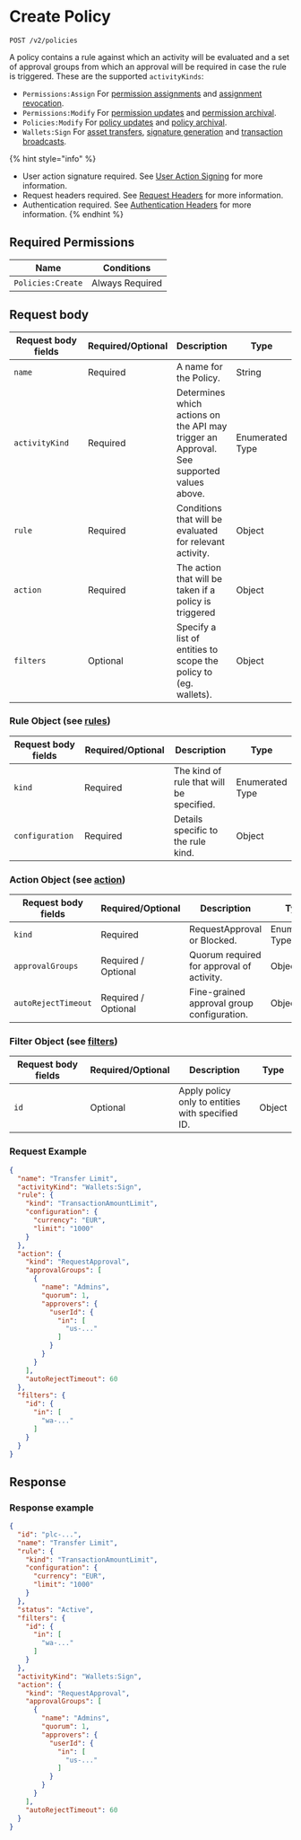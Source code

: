 # Create Policy

`POST /v2/policies`

A policy contains a rule against which an activity will be evaluated and a set of approval groups from which an approval will be required in case the rule is triggered. These are the supported `activityKinds`:

* `Permissions:Assign` For [permission assignments](../../../permissions/permissions/createassignment.md) and [assignment revocation](../../../permissions/permissions/revokeassignment.md).&#x20;
* `Permissions:Modify` For [permission updates](../../../permissions/permissions/updatepermission.md) and [permission archival](../../../permissions/permissions/archivepermission.md).&#x20;
* `Policies:Modify` For [policy updates](../update-policy.md) and [policy archival](../archive-policy.md).
* `Wallets:Sign` For [asset transfers](../../../wallets/transfer-asset-from-wallet.md), [signature generation](../../../wallets/generate-signature-from-wallet/) and [transaction broadcasts](../../../wallets/broadcast-transaction-from-wallet.md).

{% hint style="info" %}
* User action signature required. See [User Action Signing](../../../authentication/user-action-signing/) for more information.
* Request headers required. See [Request Headers](../../../../getting-started/request-headers.md) for more information.
* Authentication required. See [Authentication Headers](../../../../getting-started/request-headers.md#authentication-headers) for more information.
{% endhint %}

## Required Permissions

| Name              | Conditions      |
| ----------------- | --------------- |
| `Policies:Create` | Always Required |

## Request body <a href="#request-body" id="request-body"></a>

<table><thead><tr><th width="217">Request body fields</th><th width="113">Required/Optional</th><th>Description</th><th>Type</th></tr></thead><tbody><tr><td><code>name</code></td><td>Required</td><td>A name for the Policy.</td><td>String</td></tr><tr><td><code>activityKind</code></td><td>Required</td><td>Determines which actions on the API may trigger an Approval. See supported values above.</td><td>Enumerated Type</td></tr><tr><td><code>rule</code></td><td>Required</td><td>Conditions that will be evaluated for relevant activity.</td><td>Object</td></tr><tr><td><code>action</code></td><td>Required</td><td>The action that will be taken if a policy is triggered</td><td>Object</td></tr><tr><td><code>filters</code></td><td>Optional</td><td>Specify a list of entities to scope the policy to (eg. wallets).</td><td>Object</td></tr></tbody></table>

### Rule Object (see [rules](rules/))

<table><thead><tr><th width="199">Request body fields</th><th width="185">Required/Optional</th><th width="218">Description</th><th>Type</th></tr></thead><tbody><tr><td><code>kind</code></td><td>Required</td><td>The kind of rule that will be specified.</td><td>Enumerated Type</td></tr><tr><td><code>configuration</code></td><td>Required</td><td>Details specific to the rule kind.</td><td>Object</td></tr></tbody></table>

### Action Object (see [action](approval-groups.md))

<table><thead><tr><th width="254">Request body fields</th><th width="113">Required/Optional</th><th width="218">Description</th><th>Type</th></tr></thead><tbody><tr><td><code>kind</code></td><td>Required</td><td>RequestApproval or Blocked.</td><td>Enumerated Type</td></tr><tr><td><code>approvalGroups</code></td><td>Required / Optional</td><td>Quorum required for approval of activity.</td><td>Object</td></tr><tr><td><code>autoRejectTimeout</code></td><td>Required / Optional</td><td>Fine-grained approval group configuration.</td><td>Object</td></tr></tbody></table>

### Filter Object (see [filters](filters.md))

<table><thead><tr><th width="254">Request body fields</th><th width="113">Required/Optional</th><th width="218">Description</th><th>Type</th></tr></thead><tbody><tr><td><code>id</code></td><td>Optional</td><td>Apply policy only to entities with specified ID.</td><td>Object</td></tr></tbody></table>

### Request Example <a href="#request-example.1" id="request-example.1"></a>

```json
{
  "name": "Transfer Limit",
  "activityKind": "Wallets:Sign",
  "rule": {
    "kind": "TransactionAmountLimit",
    "configuration": {
      "currency": "EUR",
      "limit": "1000"
    }
  },
  "action": {
    "kind": "RequestApproval",
    "approvalGroups": [
      {
        "name": "Admins",
        "quorum": 1,
        "approvers": {
          "userId": {
            "in": [
              "us-..."
            ]
          }
        }
      }
    ],
    "autoRejectTimeout": 60
  },
  "filters": {
    "id": {
      "in": [
        "wa-..."
      ]
    }
  }
}
```

## Response <a href="#response" id="response"></a>

### Response example <a href="#response-example" id="response-example"></a>

```json
{
  "id": "plc-...",
  "name": "Transfer Limit",
  "rule": {
    "kind": "TransactionAmountLimit",
    "configuration": {
      "currency": "EUR",
      "limit": "1000"
    }
  },
  "status": "Active",
  "filters": {
    "id": {
      "in": [
        "wa-..."
      ]
    }
  },
  "activityKind": "Wallets:Sign",
  "action": {
    "kind": "RequestApproval",
    "approvalGroups": [
      {
        "name": "Admins",
        "quorum": 1,
        "approvers": {
          "userId": {
            "in": [
              "us-..."
            ]
          }
        }
      }
    ],
    "autoRejectTimeout": 60
  }
}
```
